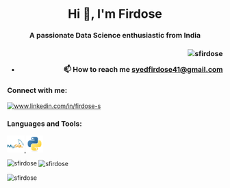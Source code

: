 <h1 align="center">Hi 👋, I'm Firdose</h1>
<h3 align="center">A passionate Data Science enthusiastic from India</h3>

<h3 align="right" alt ="coding" Width="400" src="https://tse1.mm.bing.net/th?id=OIP.gUgIK8kl8QXyt7ohG2L8CQHaC5&pid=Api&P=0&h=180">

<img src="https://komarev.com/ghpvc/?username=sfirdose&label=Profile%20views&color=0e75b6&style=flat" alt="sfirdose" /> </p>

- 📫 How to reach me **syedfirdose41@gmail.com**

<h3 align="left">Connect with me:</h3>

<p align="left">
<a href="https://linkedin.com/in/www.linkedin.com/in/firdose-s" target="blank"><img align="center" src="https://raw.githubusercontent.com/rahuldkjain/github-profile-readme-generator/master/src/images/icons/Social/linked-in-alt.svg" alt="www.linkedin.com/in/firdose-s" height="30" width="40" /></a>
</p>

<h3 align="left">Languages and Tools:</h3>
<p align="left"> <a href="https://www.mysql.com/" target="_blank" rel="noreferrer"> <img src="https://raw.githubusercontent.com/devicons/devicon/master/icons/mysql/mysql-original-wordmark.svg" alt="mysql" width="40" height="40"/> </a> <a href="https://www.python.org" target="_blank" rel="noreferrer"> <img src="https://raw.githubusercontent.com/devicons/devicon/master/icons/python/python-original.svg" alt="python" width="40" height="40"/> </a> </p>

<p><img align="left" src="https://github-readme-stats.vercel.app/api/top-langs?username=sfirdose&show_icons=true&locale=en&layout=compact" alt="sfirdose" /></p>

<p>&nbsp;<img align="center" src="https://github-readme-stats.vercel.app/api?username=sfirdose&show_icons=true&locale=en" alt="sfirdose" /></p>

<p><img align="center" src="https://github-readme-streak-stats.herokuapp.com/?user=sfirdose&" alt="sfirdose" /></p>
